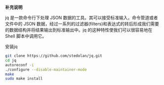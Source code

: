 **补充说明**

jq 是一款命令行下处理 JSON 数据的工具。其可以接受标准输入，命令管道或者文件中的 JSON 数据，经过一系列的过滤器(filters)和表达式的转后形成我们需要的数据结构并将结果输出到标准输出中。jq 的这种特性使我们可以很容易地在 Shell 脚本中调用它。

安装jq
```bash
git clone https://github.com/stedolan/jq.git
cd jq
autoreconf -i
./configure --disable-maintainer-mode
make
sudo make install
```
